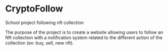# CryptoFollow

School project following nft collection

The purpose of the project is to create a website allowing users to follow an Nft collection with a notification system related to the different action of the collection (ex: buy, sell, new nft).
